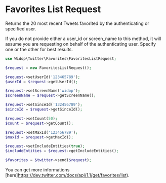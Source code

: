 # Favorites List Request

Returns the 20 most recent Tweets favorited by the authenticating or specified user.

If you do not provide either a user_id or screen_name to this method, it will assume you are requesting on behalf of the authenticating user.
Specify one or the other for best results.

``` php
use Widop\Twitter\Favorites\FavoritesListRequest;

$request = new FavoritesListRequest();

$request->setUserId('123465789');
$userId = $request->getUserId();

$request->setScreenName('widop');
$screenName = $request->getScreenName();

$request->setSinceId('132456789');
$sinceId = $request->getSinceId();

$request->setCount(50);
$count = $request->getCount();

$request->setMaxId('123456789');
$maxId = $request->getMaxId();

$request->setIncludeEntities(true);
$includeEntities = $request->getIncludeEntities();

$favorites = $twitter->send($request);
```

You can get more informations [here]https://dev.twitter.com/docs/api/1.1/get/favorites/list).
